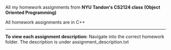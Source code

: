 All my homework assignments from **NYU Tandon's CS2124 class (Object Oriented Programming)**

All homework assignments are in C++

______________


**To view each assignment description:**
Navigate into the correct homework folder. The description is under assignment_description.txt
